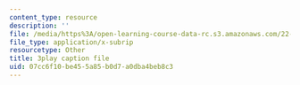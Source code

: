```yaml
---
content_type: resource
description: ''
file: /media/https%3A/open-learning-course-data-rc.s3.amazonaws.com/22-01-introduction-to-nuclear-engineering-and-ionizing-radiation-fall-2016/07cc6f10be455a85b0d7a0dba4beb8c3_NXrGOd7gdMw.vtt
file_type: application/x-subrip
resourcetype: Other
title: 3play caption file
uid: 07cc6f10-be45-5a85-b0d7-a0dba4beb8c3
---
```

